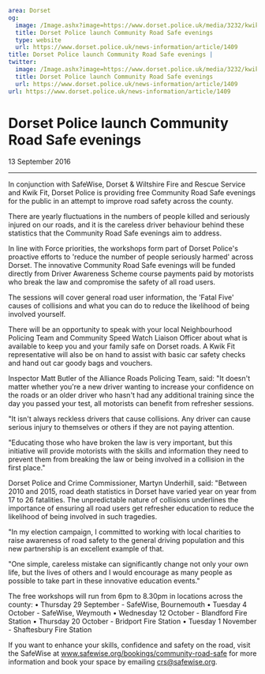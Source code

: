 ```yaml
area: Dorset
og:
  image: /Image.ashx?image=https://www.dorset.police.uk/media/3232/kwik-fit-demonstration.jpg&amp;amp;width=150
  title: Dorset Police launch Community Road Safe evenings
  type: website
  url: https://www.dorset.police.uk/news-information/article/1409
title: Dorset Police launch Community Road Safe evenings |
twitter:
  image: /Image.ashx?image=https://www.dorset.police.uk/media/3232/kwik-fit-demonstration.jpg&amp;amp;width=150
  title: Dorset Police launch Community Road Safe evenings
  url: https://www.dorset.police.uk/news-information/article/1409
url: https://www.dorset.police.uk/news-information/article/1409
```

# Dorset Police launch Community Road Safe evenings

13 September 2016

* * *

In conjunction with SafeWise, Dorset & Wiltshire Fire and Rescue Service and Kwik Fit, Dorset Police is providing free Community Road Safe evenings for the public in an attempt to improve road safety across the county.

There are yearly fluctuations in the numbers of people killed and seriously injured on our roads, and it is the careless driver behaviour behind these statistics that the Community Road Safe evenings aim to address.

In line with Force priorities, the workshops form part of Dorset Police's proactive efforts to 'reduce the number of people seriously harmed' across Dorset. The innovative Community Road Safe evenings will be funded directly from Driver Awareness Scheme course payments paid by motorists who break the law and compromise the safety of all road users.

The sessions will cover general road user information, the 'Fatal Five' causes of collisions and what you can do to reduce the likelihood of being involved yourself.

There will be an opportunity to speak with your local Neighbourhood Policing Team and Community Speed Watch Liaison Officer about what is available to keep you and your family safe on Dorset roads. A Kwik Fit representative will also be on hand to assist with basic car safety checks and hand out car goody bags and vouchers.

Inspector Matt Butler of the Alliance Roads Policing Team, said: "It doesn't matter whether you're a new driver wanting to increase your confidence on the roads or an older driver who hasn't had any additional training since the day you passed your test, all motorists can benefit from refresher sessions.

"It isn't always reckless drivers that cause collisions. Any driver can cause serious injury to themselves or others if they are not paying attention.

"Educating those who have broken the law is very important, but this initiative will provide motorists with the skills and information they need to prevent them from breaking the law or being involved in a collision in the first place."

Dorset Police and Crime Commissioner, Martyn Underhill, said: "Between 2010 and 2015, road death statistics in Dorset have varied year on year from 17 to 26 fatalities. The unpredictable nature of collisions underlines the importance of ensuring all road users get refresher education to reduce the likelihood of being involved in such tragedies.

"In my election campaign, I committed to working with local charities to raise awareness of road safety to the general driving population and this new partnership is an excellent example of that.

"One simple, careless mistake can significantly change not only your own life, but the lives of others and I would encourage as many people as possible to take part in these innovative education events."

The free workshops will run from 6pm to 8.30pm in locations across the county:
• Thursday 29 September - SafeWise, Bournemouth
• Tuesday 4 October - SafeWise, Weymouth
• Wednesday 12 October - Blandford Fire Station
• Thursday 20 October - Bridport Fire Station
• Tuesday 1 November - Shaftesbury Fire Station

If you want to enhance your skills, confidence and safety on the road, visit the SafeWise at www.safewise.org/bookings/community-road-safe for more information and book your space by emailing crs@safewise.org.
